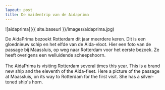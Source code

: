 ```yaml
---
layout: post
title: De maidentrip van de Aidaprima
---
```


![aidaprima]({{ site.baseurl }}/images/aidaprima.jpg)

De AidaPrima bezoekt Rotterdam dit jaar meerdere keren. Dit is een gloednieuw schip en het elfde van de Aida-vloot. Hier een foto van de passage bij Maassluis, op weg naar Rotterdam voor het eerste bezoek. Ze heeft overigens een welluidende scheepshoorn.
<br><br>
The AidaPrima is visiting Rotterdam several times this year. This is a brand new ship and the eleventh of the Aida-fleet. Here a picture of the passage at Maassluis, on its way to Rotterdam for the first visit. She has a silver-toned ship's horn.
